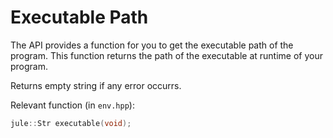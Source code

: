 # Executable Path

The API provides a function for you to get the executable path of the program. This function returns the path of the executable at runtime of your program.

Returns empty string if any error occurrs.

Relevant function (in `env.hpp`):
```cpp
jule::Str executable(void);
```
